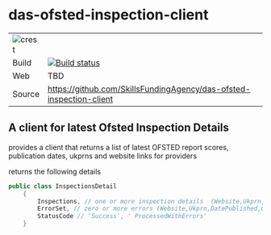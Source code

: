 # das-ofsted-inspection-client

|               |               |
| ------------- | ------------- |
|![crest](https://assets.publishing.service.gov.uk/static/images/govuk-crest-bb9e22aff7881b895c2ceb41d9340804451c474b883f09fe1b4026e76456f44b.png) ||
| Build | [![Build status](https://ci.appveyor.com/api/projects/status/j52iwixtxhqqnrbi?svg=true)](https://ci.appveyor.com/project/scottcowan/das-ofsted-inspection-client) |
| Web  | TBD |
| Source  | https://github.com/SkillsFundingAgency/das-ofsted-inspection-client  |

## A client for latest Ofsted Inspection Details

provides a client that returns a list of latest OFSTED report scores, publication dates, ukprns and website links for providers

returns the following details

``` csharp
public class InspectionsDetail
    {
        Inspections, // one or more inspection details  (Website,Ukprn,DatePublished,OverallEffectiveness)
        ErrorSet, // zero or more errors (Website,Ukprn,DatePublished,OverallEffectiveness, lineNumber, Message)
        StatusCode // 'Success', ' ProcessedWithErrors'
    }
```

